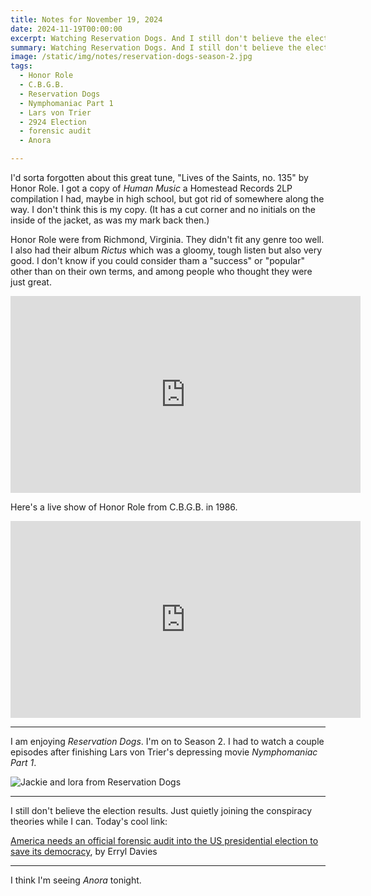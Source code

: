 ```yaml
---
title: Notes for November 19, 2024
date: 2024-11-19T00:00:00
excerpt: Watching Reservation Dogs. And I still don't believe the election results. Just quietly joining the conspiracy theories while I can.
summary: Watching Reservation Dogs. And I still don't believe the election results. Just quietly joining the conspiracy theories while I can.
image: /static/img/notes/reservation-dogs-season-2.jpg
tags:
  - Honor Role
  - C.B.G.B.
  - Reservation Dogs
  - Nymphomaniac Part 1
  - Lars von Trier
  - 2924 Election
  - forensic audit
  - Anora

---
```


I'd sorta forgotten about this great tune, "Lives of the Saints, no. 135" by Honor Role. I got a copy of _Human Music_ a Homestead Records 2LP compilation I had, maybe in high school, but got rid of somewhere along the way. I don't think this is my copy. (It has a cut corner and no initials on the inside of the jacket, as was my mark back then.)

Honor Role were from Richmond, Virginia. They didn't fit any genre too well. I also had their album _Rictus_ which was a gloomy, tough listen but also very good. I don't know if you could consider tham a "success" or "popular" other than on their own terms, and among people who thought they were just great.

<iframe width="560" height="315" src="https://www.youtube.com/embed/qjDr0RkTCT8?si=CVuu72CjavyqvphE" title="YouTube video player" frameborder="0" allow="accelerometer; autoplay; clipboard-write; encrypted-media; gyroscope; picture-in-picture; web-share" referrerpolicy="strict-origin-when-cross-origin" allowfullscreen></iframe>

Here's a live show of Honor Role from C.B.G.B. in 1986.

<iframe width="560" height="315" src="https://www.youtube.com/embed/CR15gw-10Ic?si=yypq5ZEOmbSfjNwK" title="YouTube video player" frameborder="0" allow="accelerometer; autoplay; clipboard-write; encrypted-media; gyroscope; picture-in-picture; web-share" referrerpolicy="strict-origin-when-cross-origin" allowfullscreen></iframe>

-----

I am enjoying _Reservation Dogs_. I'm on to Season 2. I had to watch a couple episodes after finishing Lars von Trier's depressing movie _Nymphomaniac Part 1_.

![Jackie and lora from Reservation Dogs](/static/img/notes/reservation-dogs-season-2.jpg)

-----

I still don't believe the election results. Just quietly joining the conspiracy theories while I can. Today's cool link:

[America needs an official forensic audit into the US presidential election to save its democracy](https://www.thecanary.co/global/world-analysis/2024/11/19/forensic-audit-us-presidential-election/), by Erryl Davies

-----

I think I'm seeing _Anora_ tonight.